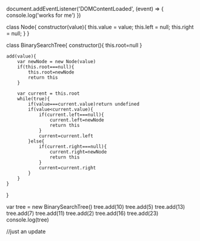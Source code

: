 document.addEventListener('DOMContentLoaded', (event) => {
    console.log('works for me')
})

class Node{
    constructor(value){
        this.value = value;
        this.left = null;
        this.right = null;
    }
}

class BinarySearchTree{
    constructor(){
        this.root=null
    }

    add(value){
        var newNode = new Node(value)
        if(this.root===null){
            this.root=newNode
            return this
        }
        
        var current = this.root
        while(true){
            if(value===current.value)return undefined
            if(value<current.value){
                if(current.left===null){
                    current.left=newNode
                    return this
                }
                current=current.left
            }else{
                if(current.right===null){
                    current.right=newNode
                    return this
                }
                current=current.right
            }
        }
    }
}

var tree = new BinarySearchTree()
tree.add(10)
tree.add(5)
tree.add(13)
tree.add(7)
tree.add(11)
tree.add(2)
tree.add(16)
tree.add(23)
console.log(tree)

//just an update